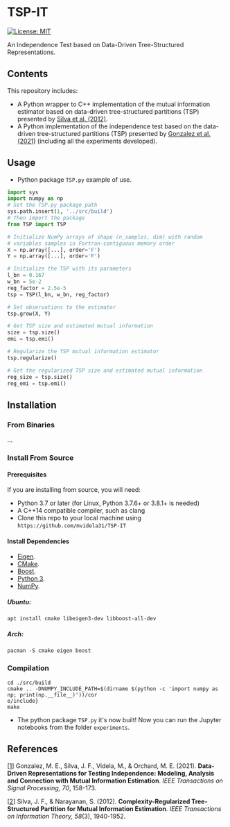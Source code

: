 # TSP-IT
[![License: MIT](https://img.shields.io/badge/License-MIT-yellow.svg)](https://opensource.org/licenses/MIT)

An Independence Test based on Data-Driven Tree-Structured Representations.

## Contents
This repository includes:
- A Python wrapper to C++ implementation of the mutual information estimator based on data-driven tree-structured partitions (TSP) presented by [Silva et al. (2012)](https://arxiv.org/pdf/2110.14122.pdf).
- A Python implementation of the independence test based on the data-driven tree-structured partitions (TSP) presented by [Gonzalez et al. (2021)](https://arxiv.org/pdf/2110.14122.pdf) (including all the experiments developed).

## Usage
- Python package `TSP.py` example of use.
```Python
import sys
import numpy as np
# Set the TSP.py package path
sys.path.insert(1, '../src/build')
# Then import the package
from TSP import TSP

# Initialize NumPy arrays of shape (n_samples, dim) with random 
# variables samples in Fortran-contiguous memory order
X = np.array([...], order='F')
Y = np.array([...], order='F')

# Initialize the TSP with its parameters
l_bn = 0.167
w_bn = 5e-2
reg_factor = 2.5e-5
tsp = TSP(l_bn, w_bn, reg_factor)

# Set observations to the estimator
tsp.grow(X, Y)

# Get TSP size and estimated mutual information
size = tsp.size()
emi = tsp.emi()

# Regularize the TSP mutual information estimator
tsp.regularize()

# Get the regularized TSP size and estimated mutual information
reg_size = tsp.size()
reg_emi = tsp.emi()
```

## Installation

### From Binaries
... 

### Install From Source

#### Prerequisites
If you are installing from source, you will need:
* Python 3.7 or later (for Linux, Python 3.7.6+ or 3.8.1+ is needed)
* A C++14 compatible compiler, such as clang
* Clone this repo to your local machine using `https://github.com/mvidela31/TSP-IT`

#### Install Dependencies
* [Eigen](http://eigen.tuxfamily.org/).
* [CMake](https://cmake.org/).
* [Boost](https://www.boost.org/).
* [Python 3](https://www.python.org/).
* [NumPy](https://numpy.org/).

##### Ubuntu:
```Shell
apt install cmake libeigen3-dev libboost-all-dev
```

##### Arch:
```Shell
pacman -S cmake eigen boost
```

### Compilation
```Shell
cd ./src/build
cmake .. -DNUMPY_INCLUDE_PATH=$(dirname $(python -c 'import numpy as np; print(np.__file__)'))/cor
e/include}
make
```
- The python package `TSP.py` it's now built! Now you can run the Jupyter notebooks from the folder `experiments`.


## References
[[1](https://arxiv.org/pdf/2110.14122.pdf)]  Gonzalez, M. E., Silva, J. F., Videla, M., & Orchard, M. E. (2021). **Data-Driven Representations for Testing Independence: Modeling, Analysis and Connection with Mutual Information Estimation**. *IEEE Transactions on Signal Processing, 70*, 158-173.

[[2](https://sail.usc.edu/publications/files/silva_tit_2012.pdf)] Silva, J. F., & Narayanan, S. (2012). **Complexity-Regularized Tree-Structured Partition for Mutual Information Estimation**. *IEEE Transactions on Information Theory, 58*(3), 1940-1952.
